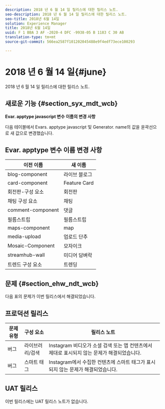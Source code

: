 ```yaml
---
description: 2018 년 6 월 14 일 릴리스에 대한 릴리스 노트.
seo-description: 2018 년 6 월 14 일 릴리스에 대한 릴리스 노트.
seo-title: 2018년 6월 14일
solution: Experience Manager
title: 2018년 6월 14일
uuid: F 1 BBA 3 AF -2020-4 DFC -9938-05 B 1183 C 30 AB
translation-type: tm+mt
source-git-commit: 566ea2587f101202045488e9f4edf73ece100293

---
```



# 2018 년 6 월 14 일{#june}

2018 년 6 월 14 일 릴리스에 대한 릴리스 노트.

## 새로운 기능 {#section_syx_mdt_wcb}

**Evar. apptype javascript 변수 이름의 변경 사항**

다음 테이블에서 Evars. apptype javascript 및 Generator. name의 값을 윤곽선으로 새 값으로 변경했습니다.

## Evar. apptype 변수 이름 변경 사항

| 이전 이름 | 새 이름 |
|---|---|
| blog-component | 라이브 블로그 |
| card-component | Feature Card |
| 회전판-구성 요소 | 회전판 |
| 채팅 구성 요소 | 채팅 |
| comment-component | 댓글 |
| 필름스트립 | 필름스트립 |
| maps-component | map |
| media-upload | 업로드 단추 |
| Mosaic-Component | 모자이크 |
| streamhub-wall | 미디어 담벼락 |
| 트렌드 구성 요소 | 트렌딩 |

## 문제 {#section_ehw_ndt_wcb}

다음 표의 문제가 이번 릴리스에서 해결되었습니다.

## 프로덕션 릴리스

| **문제 유형** | **구성 요소** | **릴리스 노트** |
|---|---|---|
| 버그 | 라이브러리/검색 | Instagram 비디오가 소셜 검색 또는 앱 컨텐츠에서 제대로 표시되지 않는 문제가 해결되었습니다. |
| 버그 | 스마트 태그 | Instagram에서 수집한 컨텐츠에 스마트 태그가 표시되지 않는 문제가 해결되었습니다. |

## UAT 릴리스

이번 릴리스에는 UAT 릴리스 노트가 없습니다.
